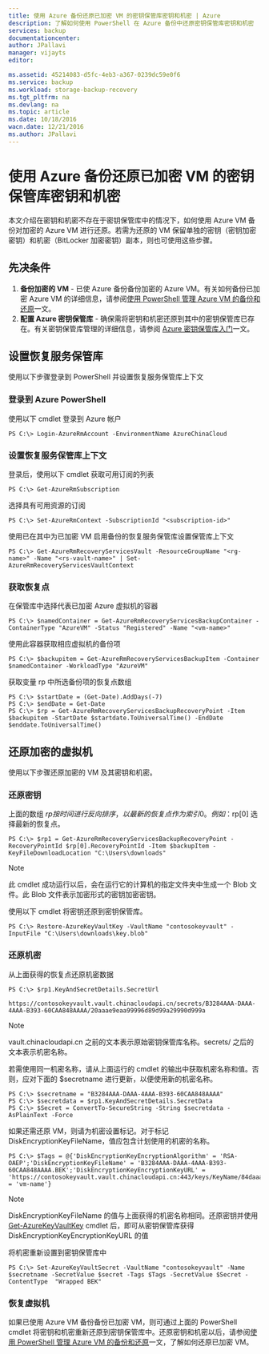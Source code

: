 ```yaml
---
title: 使用 Azure 备份还原已加密 VM 的密钥保管库密钥和机密 | Azure
description: 了解如何使用 PowerShell 在 Azure 备份中还原密钥保管库密钥和机密
services: backup
documentationcenter: 
author: JPallavi
manager: vijayts
editor: 

ms.assetid: 45214083-d5fc-4eb3-a367-0239dc59e0f6
ms.service: backup
ms.workload: storage-backup-recovery
ms.tgt_pltfrm: na
ms.devlang: na
ms.topic: article
ms.date: 10/18/2016
wacn.date: 12/21/2016
ms.author: JPallavi
---
```


# 使用 Azure 备份还原已加密 VM 的密钥保管库密钥和机密
本文介绍在密钥和机密不存在于密钥保管库中的情况下，如何使用 Azure VM 备份对加密的 Azure VM 进行还原。若需为还原的 VM 保留单独的密钥（密钥加密密钥）和机密（BitLocker 加密密钥）副本，则也可使用这些步骤。

## 先决条件
1. **备份加密的 VM** - 已使 Azure 备份备份加密的 Azure VM。有关如何备份已加密 Azure VM 的详细信息，请参阅[使用 PowerShell 管理 Azure VM 的备份和还原](./backup-azure-vms-automation.md)一文。
2. **配置 Azure 密钥保管库** - 确保需将密钥和机密还原到其中的密钥保管库已存在。有关密钥保管库管理的详细信息，请参阅 [Azure 密钥保管库入门](../key-vault/key-vault-get-started.md)一文。

## 设置恢复服务保管库
使用以下步骤登录到 PowerShell 并设置恢复服务保管库上下文

### 登录到 Azure PowerShell
使用以下 cmdlet 登录到 Azure 帐户

```
PS C:\> Login-AzureRmAccount -EnvironmentName AzureChinaCloud
```

### 设置恢复服务保管库上下文
登录后，使用以下 cmdlet 获取可用订阅的列表

```
PS C:\> Get-AzureRmSubscription
```

选择具有可用资源的订阅

```
PS C:\> Set-AzureRmContext -SubscriptionId "<subscription-id>"
```

使用已在其中为已加密 VM 启用备份的恢复服务保管库设置保管库上下文

```
PS C:\> Get-AzureRmRecoveryServicesVault -ResourceGroupName "<rg-name>" -Name "<rs-vault-name>" | Set-AzureRmRecoveryServicesVaultContext
```

### 获取恢复点
在保管库中选择代表已加密 Azure 虚拟机的容器

```
PS C:\> $namedContainer = Get-AzureRmRecoveryServicesBackupContainer -ContainerType "AzureVM" -Status "Registered" -Name "<vm-name>"
```

使用此容器获取相应虚拟机的备份项

```
PS C:\> $backupitem = Get-AzureRmRecoveryServicesBackupItem -Container $namedContainer -WorkloadType "AzureVM"
```

获取变量 rp 中所选备份项的恢复点数组

```
PS C:\> $startDate = (Get-Date).AddDays(-7)
PS C:\> $endDate = Get-Date
PS C:\> $rp = Get-AzureRmRecoveryServicesBackupRecoveryPoint -Item $backupitem -StartDate $startdate.ToUniversalTime() -EndDate $enddate.ToUniversalTime()
```

## 还原加密的虚拟机
使用以下步骤还原加密的 VM 及其密钥和机密。

### 还原密钥
上面的数组 $rp 按时间进行反向排序，以最新的恢复点作为索引 0。例如：$rp[0] 选择最新的恢复点。

```
PS C:\> $rp1 = Get-AzureRmRecoveryServicesBackupRecoveryPoint -RecoveryPointId $rp[0].RecoveryPointId -Item $backupItem -KeyFileDownloadLocation "C:\Users\downloads"
```

> [!NOTE]
此 cmdlet 成功运行以后，会在运行它的计算机的指定文件夹中生成一个 Blob 文件。此 Blob 文件表示加密形式的密钥加密密钥。
> 
> 

使用以下 cmdlet 将密钥还原到密钥保管库。

```
PS C:\> Restore-AzureKeyVaultKey -VaultName "contosokeyvault" -InputFile "C:\Users\downloads\key.blob"
```

### 还原机密
从上面获得的恢复点还原机密数据

```
PS C:\> $rp1.KeyAndSecretDetails.SecretUrl

https://contosokeyvault.vault.chinacloudapi.cn/secrets/B3284AAA-DAAA-4AAA-B393-60CAA848AAAA/20aaae9eaa99996d89d99a29990d999a
```

> [!NOTE]
vault.chinacloudapi.cn 之前的文本表示原始密钥保管库名称。secrets/ 之后的文本表示机密名称。
> 
> 

若需使用同一机密名称，请从上面运行的 cmdlet 的输出中获取机密名称和值。否则，应对下面的 $secretname 进行更新，以便使用新的机密名称。

```
PS C:\> $secretname = "B3284AAA-DAAA-4AAA-B393-60CAA848AAAA"
PS C:\> $secretdata = $rp1.KeyAndSecretDetails.SecretData
PS C:\> $Secret = ConvertTo-SecureString -String $secretdata -AsPlainText -Force
```

如果还需还原 VM，则请为机密设置标记。对于标记 DiskEncryptionKeyFileName，值应包含计划使用的机密的名称。

```
PS C:\> $Tags = @{'DiskEncryptionKeyEncryptionAlgorithm' = 'RSA-OAEP';'DiskEncryptionKeyFileName' = 'B3284AAA-DAAA-4AAA-B393-60CAA848AAAA.BEK';'DiskEncryptionKeyEncryptionKeyURL' = 'https://contosokeyvault.vault.chinacloudapi.cn:443/keys/KeyName/84daaac999949999030bf99aaa5a9f9';'MachineName' = 'vm-name'}
```

> [!NOTE]
DiskEncryptionKeyFileName 的值与上面获得的机密名称相同。还原密钥并使用 [Get-AzureKeyVaultKey](https://msdn.microsoft.com/zh-cn/library/dn868053.aspx) cmdlet 后，即可从密钥保管库获得 DiskEncryptionKeyEncryptionKeyURL 的值
> 
> 

将机密重新设置到密钥保管库中

```
PS C:\> Set-AzureKeyVaultSecret -VaultName "contosokeyvault" -Name $secretname -SecretValue $secret -Tags $Tags -SecretValue $Secret -ContentType  "Wrapped BEK"
```

### 恢复虚拟机
如果已使用 Azure VM 备份备份已加密 VM，则可通过上面的 PowerShell cmdlet 将密钥和机密重新还原到密钥保管库中。还原密钥和机密以后，请参阅[使用 PowerShell 管理 Azure VM 的备份和还原](./backup-azure-vms-automation.md)一文，了解如何还原已加密 VM。

<!---HONumber=Mooncake_1212_2016-->